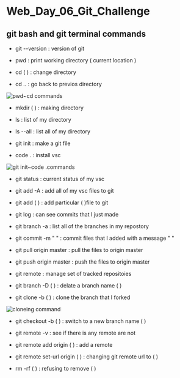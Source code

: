 # Web_Day_06_Git_Challenge

## git bash and git terminal commands



- git --version          :     version of git

- pwd                    :     print working directory ( current location )

- cd ( )                 :     change directory

- cd ..                  :     go back to previos directory

![pwd~cd commands](./sc1.png)

- mkdir ( )              :     making directory

- ls                     :     list of my directory

- ls --all               :     list all of my directory

- git init               :     make a git file

-  code .                 :     install vsc

![git init~code .commands](./sc2.png)

- git status            :     current status of my vsc

- git add -A            :     add all of my vsc files to git

- git add ( )           :     add particular ( )file to git

- git log               :     can see commits that I just made

- git branch -a         :     list all of the branches in my repostory

- git commit -m " "     :     commit files that I added with a message " "

- git pull origin master :    pull the files to origin master

- git push origin master :    push the files to origin master

- git remote            :     manage set of tracked repositoies

- git branch -D ( )     :     delate a branch name ( )

- git clone -b  ( )     :     clone the branch that I forked

![cloneing command](./sc3.png)

- git checkout -b ( )   :     switch to a new branch name ( )

- git remote -v         :     see if there is any remote are not

- git remote add origin ( ) : add a remote 

- git remote set-url origin ( ) : changing git remote url to ( )

- rm -rf ( )    : refusing to remove ( )
